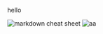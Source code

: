 hello

![markdown cheat sheet](https://github.com/shiep18/EIS2020/blob/master/markdowncheatsheet.JPG)
![aa](https://github.com/shiep18/EIS2020/blob/master/markdowncheatsheet.JPG)
